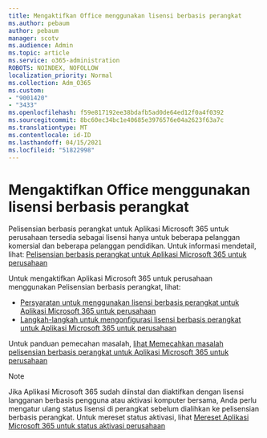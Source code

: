 ```yaml
---
title: Mengaktifkan Office menggunakan lisensi berbasis perangkat
ms.author: pebaum
author: pebaum
manager: scotv
ms.audience: Admin
ms.topic: article
ms.service: o365-administration
ROBOTS: NOINDEX, NOFOLLOW
localization_priority: Normal
ms.collection: Adm_O365
ms.custom:
- "9001420"
- "3433"
ms.openlocfilehash: f59e817192ee38bdafb5ad0de64ed12f0a4f0392
ms.sourcegitcommit: 8bc60ec34bc1e40685e3976576e04a2623f63a7c
ms.translationtype: MT
ms.contentlocale: id-ID
ms.lasthandoff: 04/15/2021
ms.locfileid: "51822998"
---
```

# <a name="activating-office-using-device-based-licensing"></a>Mengaktifkan Office menggunakan lisensi berbasis perangkat

Pelisensian berbasis perangkat untuk Aplikasi Microsoft 365 untuk perusahaan tersedia sebagai lisensi hanya untuk beberapa pelanggan komersial dan beberapa pelanggan pendidikan. Untuk informasi mendetail, lihat: [Pelisensian berbasis perangkat untuk Aplikasi Microsoft 365 untuk perusahaan](https://docs.microsoft.com/deployoffice/device-based-licensing)

Untuk mengaktifkan Aplikasi Microsoft 365 untuk perusahaan menggunakan Pelisensian berbasis perangkat, lihat:

- [Persyaratan untuk menggunakan lisensi berbasis perangkat untuk Aplikasi Microsoft 365 untuk perusahaan](https://docs.microsoft.com/deployoffice/device-based-licensing#requirements-for-using-device-based-licensing-for-microsoft-365-apps-for-enterprise)
- [Langkah-langkah untuk mengonfigurasi lisensi berbasis perangkat untuk Aplikasi Microsoft 365 untuk perusahaan](https://docs.microsoft.com/deployoffice/device-based-licensing#steps-to-configure-device-based-licensing-for-microsoft-365-apps-for-enterprise)

Untuk panduan pemecahan masalah, [lihat Memecahkan masalah pelisensian berbasis perangkat untuk Aplikasi Microsoft 365 untuk perusahaan](https://docs.microsoft.com/deployoffice/device-based-licensing#troubleshoot-device-based-licensing-for-microsoft-365-apps-for-enterprise)

> [!NOTE]
> Jika Aplikasi Microsoft 365 sudah diinstal dan diaktifkan dengan lisensi langganan berbasis pengguna atau aktivasi komputer bersama, Anda perlu mengatur ulang status lisensi di perangkat sebelum dialihkan ke pelisensian berbasis perangkat. Untuk mereset status aktivasi, lihat [Mereset Aplikasi Microsoft 365 untuk status aktivasi perusahaan](https://docs.microsoft.com/office/troubleshoot/activation/reset-office-365-proplus-activation-state)
